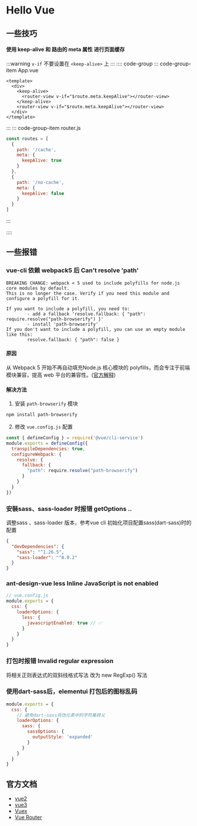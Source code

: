 # Hello Vue

## 一些技巧
####  使用 keep-alive 和 路由的 meta 属性 进行页面缓存

:::warning
`v-if` 不要设置在 `<keep-alive>` 上
:::
:::: code-group
::: code-group-item App.vue
```vue
<template>
  <div>
    <keep-alive>
      <router-view v-if="$route.meta.keepAlive"></router-view>
    </keep-alive>
    <router-view v-if="$route.meta.keepAlive"></router-view>
  </div>
</template>
```
:::
::: code-group-item router.js
```js
const routes = [
  {
    path: '/cache',
    meta: {
      keepAlive: true
    }
  },
  {
    path: '/no-cache',
    meta: {
      keepAlive: false
    }
  }
]
```
:::

::::

## 一些报错
### vue-cli 依赖 webpack5 后 Can't resolve 'path'

```shell
BREAKING CHANGE: webpack < 5 used to include polyfills for node.js core modules by default.
This is no longer the case. Verify if you need this module and configure a polyfill for it.

If you want to include a polyfill, you need to:
        - add a fallback 'resolve.fallback: { "path": require.resolve("path-browserify") }'
        - install 'path-browserify'
If you don't want to include a polyfill, you can use an empty module like this:
        resolve.fallback: { "path": false }
```

#### 原因
从 Webpack 5 开始不再自动填充Node.js 核心模块的 polyfills，而会专注于前端模块兼容，提高 web 平台的兼容性。([官方解释](https://webpack.docschina.org/blog/2020-10-10-webpack-5-release/#automatic-nodejs-polyfills-removed))

#### 解决方法
1. 安装 `path-browserify` 模块
``` bash
npm install path-browserify
```
2. 修改 `vue.config.js` 配置
``` js
const { defineConfig } = require('@vue/cli-service')
module.exports = defineConfig({
  transpileDependencies: true,
  configureWebpack: {
    resolve: {
      fallback: {
        "path": require.resolve("path-browserify")
      }
    }
  }
})

```

### 安裝sass、sass-loader 时报错 getOptions ..
调整sass 、sass-loader 版本，参考vue cli 初始化项目配置sass(dart-sass)时的配置
```json
{
  "devDependencies": {
    "sass": "^1.26.5",
    "sass-loader": "^8.0.2"
  }
}

```

### ant-design-vue less Inline JavaScript is not enabled
```js
// vue.config.js
module.exports = {
  css: {
    loaderOptions: {
      less: {
        javascriptEnabled: true // ✅
      }
    }
  }
}
```

### 打包时报错 Invalid regular expression
将相关正则表达式的双斜线格式写法 改为 new RegExp() 写法


### 使用dart-sass后，elementui 打包后的图标乱码
``` js vue.config.js
module.exports = {
  css: {
    // 避免dart-sass将伪元素中的字符集转义
    loaderOptions: {
      sass: {
        sassOptions: {
          outputStyle: 'expanded'
        }
      }
    }
  }
}
```


## 官方文档

- [vue2](https://cn.vuejs.org/index.html)
- [vue3](https://v3.cn.vuejs.org/)
- [Vuex](https://vuex.vuejs.org/zh/)
- [Vue Router](https://router.vuejs.org/zh/)
